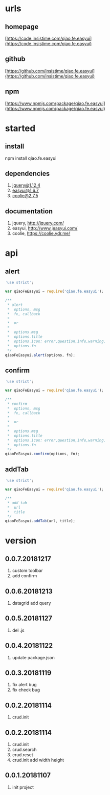 # urls
## homepage
[https://code.insistime.com/qiao.fe.easyui](https://code.insistime.com/qiao.fe.easyui)

## github
[https://github.com/insistime/qiao.fe.easyui](https://github.com/insistime/qiao.fe.easyui)

## npm
[https://www.npmjs.com/package/qiao.fe.easyui](https://www.npmjs.com/package/qiao.fe.easyui)

# started
## install
npm install qiao.fe.easyui

## dependencies
1. jquery@1.12.4
2. easyui@1.6.7
3. coolie@2.7.5

## documentation
1. jquery, http://jquery.com/
2. easyui, http://www.jeasyui.com/
3. coolie, https://coolie.ydr.me/

# api
## alert
```javascript
'use strict';

var qiaoFeEasyui = require('qiao.fe.easyui');

/**
 * alert
 * 	options, msg
 * 	fn, callback
 * 
 * 	or
 * 
 * 	options.msg
 * 	options.title
 * 	options.icon: error,question,info,warning.
 * 	options.fn
 */
qiaoFeEasyui.alert(options, fn);
```

## confirm
```javascript
'use strict';

var qiaoFeEasyui = require('qiao.fe.easyui');

/**
 * confirm
 * 	options, msg
 * 	fn, callback
 * 
 * 	or
 * 
 * 	options.msg
 * 	options.title
 * 	options.icon: error,question,info,warning.
 * 	options.fn
 */
qiaoFeEasyui.confirm(options, fn);
```

## addTab
```javascript
'use strict';

var qiaoFeEasyui = require('qiao.fe.easyui');

/**
 * add tab
 * 	url
 * 	title
 */
qiaoFeEasyui.addTab(url, title);
```

# version
## 0.0.7.20181217
1. custom toolbar
2. add confirm

## 0.0.6.20181213
1. datagrid add query

## 0.0.5.20181127
1. del .js

## 0.0.4.20181122
1. update package.json

## 0.0.3.20181119
1. fix alert bug
2. fix check bug

## 0.0.2.20181114
1. crud.init

## 0.0.2.20181114
1. crud.init
2. crud.search
3. crud.reset
4. crud.init add width height 

## 0.0.1.20181107
1. init project